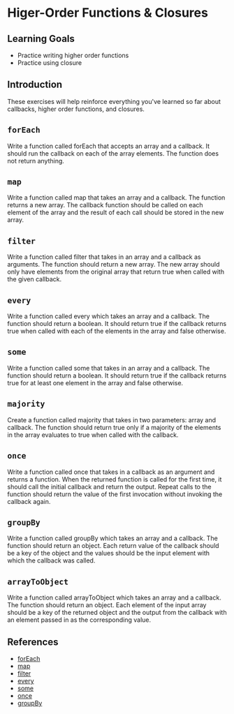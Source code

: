# Higer-Order Functions & Closures

## Learning Goals

- Practice writing higher order functions
- Practice using closure

## Introduction

These exercises will help reinforce everything you've learned so far about callbacks, higher order functions, and closures.

## `forEach`

Write a function called forEach that accepts an array and a callback. It should run the callback on each of the array elements. The function does not return anything.

## `map`

Write a function called map that takes an array and a callback. The function returns a new array. The callback function should be called on each element of the array and the result of each call should be stored in the new array.

## `filter`

Write a function called filter that takes in an array and a callback as arguments. The function should return a new array. The new array should only have elements from the original array that return true when called with the given callback.

## `every`

Write a function called every which takes an array and a callback. The function should return a boolean. It should return true if the callback returns true when called with each of the elements in the array and false otherwise.

## `some`

Write a function called some that takes in an array and a callback. The function should return a boolean. It should return true if the callback returns true for at least one element in the array and false otherwise.

## `majority`

Create a function called majority that takes in two parameters: array and callback. The function should return true only if a majority of the elements in the array evaluates to true when called with the callback.

## `once`

Write a function called once that takes in a callback as an argument and returns a function. When the returned function is called for the first time, it should call the initial callback and return the output. Repeat calls to the function should return the value of the first invocation without invoking the callback again.

## `groupBy`

Write a function called groupBy which takes an array and a callback. The function should return an object. Each return value of the callback should be a key of the object and the values should be the input element with which the callback was called.

## `arrayToObject`

Write a function called arrayToObject which takes an array and a callback. The function should return an object. Each element of the input array should be a key of the returned object and the output from the callback with an element passed in as the corresponding value.

## References

- [forEach](https://developer.mozilla.org/en-US/docs/Web/JavaScript/Reference/Global_Objects/Array/forEach)
- [map](https://developer.mozilla.org/en-US/docs/Web/JavaScript/Reference/Global_Objects/Array/map)
- [filter](https://developer.mozilla.org/en-US/docs/Web/JavaScript/Reference/Global_Objects/Array/filter)
- [every](https://developer.mozilla.org/en-US/docs/Web/JavaScript/Reference/Global_Objects/Array/every)
- [some](https://developer.mozilla.org/en-US/docs/Web/JavaScript/Reference/Global_Objects/Array/some)
- [once](https://lodash.com/docs/4.17.15#once)
- [groupBy](https://lodash.com/docs/4.17.15#groupBy)
